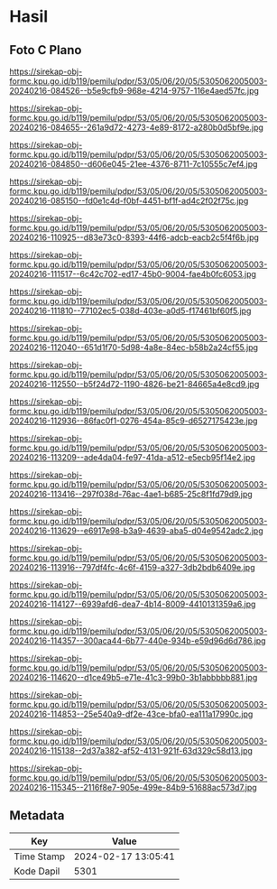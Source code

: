 # Hasil

## Foto C Plano

https://sirekap-obj-formc.kpu.go.id/b119/pemilu/pdpr/53/05/06/20/05/5305062005003-20240216-084526--b5e9cfb9-968e-4214-9757-116e4aed57fc.jpg

https://sirekap-obj-formc.kpu.go.id/b119/pemilu/pdpr/53/05/06/20/05/5305062005003-20240216-084655--261a9d72-4273-4e89-8172-a280b0d5bf9e.jpg

https://sirekap-obj-formc.kpu.go.id/b119/pemilu/pdpr/53/05/06/20/05/5305062005003-20240216-084850--d606e045-21ee-4376-8711-7c10555c7ef4.jpg

https://sirekap-obj-formc.kpu.go.id/b119/pemilu/pdpr/53/05/06/20/05/5305062005003-20240216-085150--fd0e1c4d-f0bf-4451-bf1f-ad4c2f02f75c.jpg

https://sirekap-obj-formc.kpu.go.id/b119/pemilu/pdpr/53/05/06/20/05/5305062005003-20240216-110925--d83e73c0-8393-44f6-adcb-eacb2c5f4f6b.jpg

https://sirekap-obj-formc.kpu.go.id/b119/pemilu/pdpr/53/05/06/20/05/5305062005003-20240216-111517--6c42c702-ed17-45b0-9004-fae4b0fc6053.jpg

https://sirekap-obj-formc.kpu.go.id/b119/pemilu/pdpr/53/05/06/20/05/5305062005003-20240216-111810--77102ec5-038d-403e-a0d5-f17461bf60f5.jpg

https://sirekap-obj-formc.kpu.go.id/b119/pemilu/pdpr/53/05/06/20/05/5305062005003-20240216-112040--651d1f70-5d98-4a8e-84ec-b58b2a24cf55.jpg

https://sirekap-obj-formc.kpu.go.id/b119/pemilu/pdpr/53/05/06/20/05/5305062005003-20240216-112550--b5f24d72-1190-4826-be21-84665a4e8cd9.jpg

https://sirekap-obj-formc.kpu.go.id/b119/pemilu/pdpr/53/05/06/20/05/5305062005003-20240216-112936--86fac0f1-0276-454a-85c9-d6527175423e.jpg

https://sirekap-obj-formc.kpu.go.id/b119/pemilu/pdpr/53/05/06/20/05/5305062005003-20240216-113209--ade4da04-fe97-41da-a512-e5ecb95f14e2.jpg

https://sirekap-obj-formc.kpu.go.id/b119/pemilu/pdpr/53/05/06/20/05/5305062005003-20240216-113416--297f038d-76ac-4ae1-b685-25c8f1fd79d9.jpg

https://sirekap-obj-formc.kpu.go.id/b119/pemilu/pdpr/53/05/06/20/05/5305062005003-20240216-113629--e6917e98-b3a9-4639-aba5-d04e9542adc2.jpg

https://sirekap-obj-formc.kpu.go.id/b119/pemilu/pdpr/53/05/06/20/05/5305062005003-20240216-113916--797df4fc-4c6f-4159-a327-3db2bdb6409e.jpg

https://sirekap-obj-formc.kpu.go.id/b119/pemilu/pdpr/53/05/06/20/05/5305062005003-20240216-114127--6939afd6-dea7-4b14-8009-4410131359a6.jpg

https://sirekap-obj-formc.kpu.go.id/b119/pemilu/pdpr/53/05/06/20/05/5305062005003-20240216-114357--300aca44-6b77-440e-934b-e59d96d6d786.jpg

https://sirekap-obj-formc.kpu.go.id/b119/pemilu/pdpr/53/05/06/20/05/5305062005003-20240216-114620--d1ce49b5-e71e-41c3-99b0-3b1abbbbb881.jpg

https://sirekap-obj-formc.kpu.go.id/b119/pemilu/pdpr/53/05/06/20/05/5305062005003-20240216-114853--25e540a9-df2e-43ce-bfa0-ea111a17990c.jpg

https://sirekap-obj-formc.kpu.go.id/b119/pemilu/pdpr/53/05/06/20/05/5305062005003-20240216-115138--2d37a382-af52-4131-921f-63d329c58d13.jpg

https://sirekap-obj-formc.kpu.go.id/b119/pemilu/pdpr/53/05/06/20/05/5305062005003-20240216-115345--2116f8e7-905e-499e-84b9-51688ac573d7.jpg


## Metadata

| Key        | Value               |
| ---------- | ------------------- |
| Time Stamp | 2024-02-17 13:05:41 |
| Kode Dapil | 5301                |



